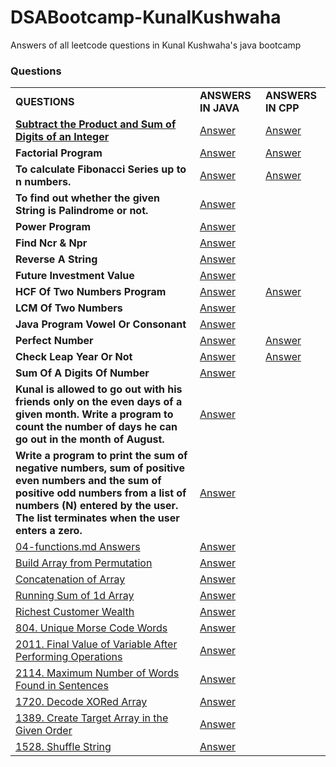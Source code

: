 # DSABootcamp-KunalKushwaha
Answers of all leetcode questions in Kunal Kushwaha's java bootcamp

### Questions
|            |            |           |
| ---------- | ---------- | --------- |
| **QUESTIONS** | **ANSWERS IN JAVA** | **ANSWERS IN CPP** |
| [**Subtract the Product and Sum of Digits of an Integer**](https://leetcode.com/problems/subtract-the-product-and-sum-of-digits-of-an-integer/) | [Answer](Answers/answer0.java) | [Answer](Answers_cpp/sub_pro_sum.cpp) |
| **Factorial Program** | [Answer](Answers/answer1.java) | [Answer](Answers_cpp/factorial.cpp) |
|**To calculate Fibonacci Series up to n numbers.** | [Answer](Answers/answer2.java) | [Answer](Answers_cpp/fibonacci.cpp) |
|**To find out whether the given String is Palindrome or not.** | [Answer](Answers/answer3.java) |
|**Power Program** | [Answer](Answers/answer4.java) |
|**Find Ncr & Npr** | [Answer](Answers/answer5.java) |
|**Reverse A String** | [Answer](Answers/answer6.java) |
|**Future Investment Value** | [Answer](Answers/answer7.java) |
|**HCF Of Two Numbers Program** | [Answer](Answers/answer8-15.java) | [Answer](Answers_cpp/hcf.cpp) |
|**LCM Of Two Numbers** | [Answer](Answers/answer8-15.java) |
|**Java Program Vowel Or Consonant** | [Answer](Answers/answer8-15.java) |
|**Perfect Number** | [Answer](Answers/answer8-15.java) | [Answer](Answers_cpp/perfect_number.cpp) |
|**Check Leap Year Or Not** | [Answer](Answers/answer8-15.java) | [Answer](Answers_cpp/leap_year.cpp) |
|**Sum Of A Digits Of Number** | [Answer](Answers/answer8-15.java) |
|**Kunal is allowed to go out with his friends only on the even days of a given month. Write a program to count the number of days he can go out in the month of August.** | [Answer](Answers/answer8-15.java) |
|**Write a program to print the sum of negative numbers, sum of positive even numbers and the sum of positive odd numbers from a list of numbers (N) entered by the user. The list terminates when the user enters a zero.** | [Answer](Answers/answer8-15.java) |
|[04-functions.md Answers](https://github.com/kunal-kushwaha/DSA-Bootcamp-Java/blob/main/assignments/04-functions.md) | [Answer](Answers/answers-functions.java) |
|[Build Array from Permutation](https://leetcode.com/problems/build-array-from-permutation/) | [Answer](Answers/buildArray_leetcode.java) |
|[Concatenation of Array](https://leetcode.com/problems/concatenation-of-array/) | [Answer](Answers/arrayCon_leetcode.java) |
|[Running Sum of 1d Array](https://leetcode.com/problems/running-sum-of-1d-array/) | [Answer](Answers/sum_of_1D_array.java) |
|[Richest Customer Wealth](https://leetcode.com/problems/richest-customer-wealth/) | [Answer](Answers/rich.java)|
|[804. Unique Morse Code Words](https://leetcode.com/problems/unique-morse-code-words/) | [Answer](Answers/morse_code.java) |
|[2011. Final Value of Variable After Performing Operations](https://leetcode.com/problems/final-value-of-variable-after-performing-operations/) | [Answer](Answers/op.java) |
|[2114. Maximum Number of Words Found in Sentences](https://leetcode.com/problems/maximum-number-of-words-found-in-sentences/) |[Answer](Answers/MaxWords.java) |
|[1720. Decode XORed Array](https://leetcode.com/problems/decode-xored-array/) | [Answer](Answers/decodeXOR.java) |
|[1389. Create Target Array in the Given Order](https://leetcode.com/problems/create-target-array-in-the-given-order/) | [Answer](Answers/TargetOrder.java) |
|[1528. Shuffle String](https://leetcode.com/problems/shuffle-string/) | [Answer](Answers/ShuffleString.java)


